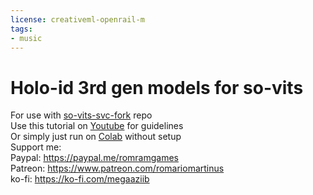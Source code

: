 ```yaml
---
license: creativeml-openrail-m
tags:
- music
---
```

# Holo-id 3rd gen models for so-vits

For use with [so-vits-svc-fork](https://github.com/34j/so-vits-svc-fork) repo  <br />
Use this tutorial on [Youtube](https://youtu.be/tZn0lcGO5OQ) for guidelines  <br />
Or simply just run on [Colab](https://colab.research.google.com/drive/1yaruOtb4Rq_a9bO2BFIPYOw2qsKtax1j?usp=sharing) without setup <br />
Support me: <br />
Paypal: https://paypal.me/romramgames <br />
Patreon: https://www.patreon.com/romariomartinus <br />
ko-fi: https://ko-fi.com/megaaziib <br />
